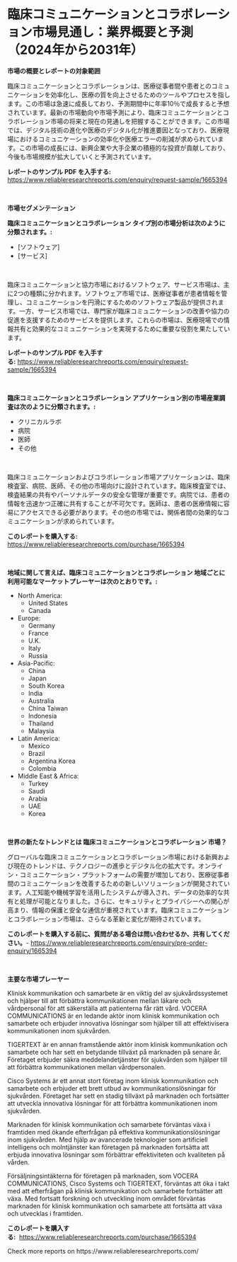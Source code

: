 <p><h1>臨床コミュニケーションとコラボレーション市場見通し：業界概要と予測（2024年から2031年）</h1></p><p><strong>市場の概要とレポートの対象範囲</strong></p>
<p><p>臨床コミュニケーションとコラボレーションは、医療従事者間や患者とのコミュニケーションを効率化し、医療の質を向上させるためのツールやプロセスを指します。この市場は急速に成長しており、予測期間中に年率10％で成長すると予想されています。最新の市場動向や市場予測により、臨床コミュニケーションとコラボレーション市場の将来と現在の見通しを把握することができます。この市場では、デジタル技術の進化や医療のデジタル化が推進要因となっており、医療現場におけるコミュニケーションの効率化や医療エラーの削減が求められています。この市場の成長には、新興企業や大手企業の積極的な投資が貢献しており、今後も市場規模が拡大していくと予測されています。</p></p>
<p><strong>レポートのサンプル PDF を入手する:</strong> <a href="https://www.reliableresearchreports.com/enquiry/request-sample/1665394">https://www.reliableresearchreports.com/enquiry/request-sample/1665394</a></p>
<p>&nbsp;</p>
<p><strong>市場セグメンテーション</strong></p>
<p><strong>臨床コミュニケーションとコラボレーション タイプ別の市場分析は次のように分類されます。:</strong></p>
<p><ul><li>[ソフトウェア]</li><li>[サービス]</li></ul></p>
<p>&nbsp;</p>
<p><p>臨床コミュニケーションと協力市場におけるソフトウェア、サービス市場は、主に2つの種類に分かれます。ソフトウェア市場では、医療従事者が患者情報を管理し、コミュニケーションを円滑にするためのソフトウェア製品が提供されます。一方、サービス市場では、専門家が臨床コミュニケーションの改善や協力の促進を支援するためのサービスを提供します。これらの市場は、医療現場での情報共有と効果的なコミュニケーションを実現するために重要な役割を果たしています。</p></p>
<p><strong>レポートのサンプル PDF を入手する:</strong>&nbsp;<a href="https://www.reliableresearchreports.com/enquiry/request-sample/1665394">https://www.reliableresearchreports.com/enquiry/request-sample/1665394</a></p>
<p>&nbsp;</p>
<p><strong> 臨床コミュニケーションとコラボレーション アプリケーション別の市場産業調査は次のように分類されます。:</strong></p>
<p><ul><li>クリニカルラボ</li><li>病院</li><li>医師</li><li>その他</li></ul></p>
<p>&nbsp;</p>
<p><p>臨床コミュニケーションおよびコラボレーション市場アプリケーションは、臨床検査室、病院、医師、その他の市場向けに設計されています。臨床検査室では、検査結果の共有やパーソナルデータの安全な管理が重要です。病院では、患者の情報を迅速かつ正確に共有することが不可欠です。医師は、患者の医療情報に容易にアクセスできる必要があります。その他の市場では、関係者間の効果的なコミュニケーションが求められています。</p></p>
<p><strong>このレポートを購入する:</strong>&nbsp; <a href="https://www.reliableresearchreports.com/purchase/1665394">https://www.reliableresearchreports.com/purchase/1665394</a></p>
<p>&nbsp;</p>
<p><strong>地域に関して言えば、臨床コミュニケーションとコラボレーション 地域ごとに利用可能なマーケットプレーヤーは次のとおりです。:</strong></p>
<p><ul>
    <li>
        North America:
        <ul>
            <li>United States</li>
            <li>Canada</li>
        </ul>
    </li>
    <li>
        Europe:
        <ul>
            <li>Germany</li>
            <li>France</li>
            <li>U.K.</li>
            <li>Italy</li>
            <li>Russia</li>
        </ul>
    </li>
    <li>
        Asia-Pacific:
        <ul>
            <li>China</li>
            <li>Japan</li>
            <li>South Korea</li>
            <li>India</li>
            <li>Australia</li>
            <li>China Taiwan</li>
            <li>Indonesia</li>
            <li>Thailand</li>
            <li>Malaysia</li>
        </ul>
    </li>
    <li>
        Latin America:
        <ul>
            <li>Mexico</li>
            <li>Brazil</li>
            <li>Argentina Korea</li>
            <li>Colombia</li>
        </ul>
    </li>
    <li>
        Middle East & Africa:
        <ul>
            <li>Turkey</li>
            <li>Saudi</li>
            <li>Arabia</li>
            <li>UAE</li>
            <li>Korea</li>
        </ul>
    </li>
    </ul></p>
<p>&nbsp;</p>
<p><strong>世界の新たなトレンドとは 臨床コミュニケーションとコラボレーション 市場？</strong></p>
<p><p>グローバルな臨床コミュニケーションとコラボレーション市場における新興および現在のトレンドは、テクノロジーの進歩とデジタル化の拡大です。オンライン・コミュニケーション・プラットフォームの需要が増加しており、医療従事者間のコミュニケーションを改善するための新しいソリューションが開発されています。人工知能や機械学習を活用したシステムが導入され、データの効率的な共有と処理が可能となりました。さらに、セキュリティとプライバシーへの関心が高まり、情報の保護と安全な通信が重視されています。臨床コミュニケーションとコラボレーション市場は、さらなる革新と変化が期待されています。</p></p>
<p><strong>このレポートを購入する前に、質問がある場合は問い合わせるか、共有してください。</strong>- <a href="https://www.reliableresearchreports.com/enquiry/pre-order-enquiry/1665394">https://www.reliableresearchreports.com/enquiry/pre-order-enquiry/1665394</a></p>
<p>&nbsp;</p>
<p><strong>主要な市場プレーヤー</strong></p>
<p><p>Klinisk kommunikation och samarbete är en viktig del av sjukvårdssystemet och hjälper till att förbättra kommunikationen mellan läkare och vårdpersonal för att säkerställa att patienterna får rätt vård. VOCERA COMMUNICATIONS är en ledande aktör inom klinisk kommunikation och samarbete och erbjuder innovativa lösningar som hjälper till att effektivisera kommunikationen inom sjukvården.</p><p>TIGERTEXT är en annan framstående aktör inom klinisk kommunikation och samarbete och har sett en betydande tillväxt på marknaden på senare år. Företaget erbjuder säkra meddelandetjänster för sjukvården som hjälper till att förbättra kommunikationen mellan vårdpersonalen.</p><p>Cisco Systems är ett annat stort företag inom klinisk kommunikation och samarbete och erbjuder ett brett utbud av kommunikationslösningar för sjukvården. Företaget har sett en stadig tillväxt på marknaden och fortsätter att utveckla innovativa lösningar för att förbättra kommunikationen inom sjukvården.</p><p>Marknaden för klinisk kommunikation och samarbete förväntas växa i framtiden med ökande efterfrågan på effektiva kommunikationslösningar inom sjukvården. Med hjälp av avancerade teknologier som artificiell intelligens och molntjänster kan företagen på marknaden fortsätta att erbjuda innovativa lösningar som förbättrar effektiviteten och kvaliteten på vården.</p><p>Försäljningsintäkterna för företagen på marknaden, som VOCERA COMMUNICATIONS, Cisco Systems och TIGERTEXT, förväntas att öka i takt med att efterfrågan på klinisk kommunikation och samarbete fortsätter att växa. Med fortsatt forskning och utveckling inom området förväntas marknaden för klinisk kommunikation och samarbete att fortsätta att växa och utvecklas i framtiden.</p></p>
<p><strong>このレポートを購入する:</strong>&nbsp;&nbsp;<a href="https://www.reliableresearchreports.com/purchase/1665394">https://www.reliableresearchreports.com/purchase/1665394</a></p>
<p>Check more reports on https://www.reliableresearchreports.com/</p>